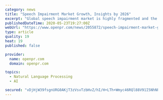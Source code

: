 ```yaml
---
category: news
title: "Speech Impairment Market Growth, Insights by 2026"
excerpt: "Global speech impairment market is highly fragmented and the major players have used various strategies such as new product launches expansions agreements joint ventures partnerships acquisitions and others to increase their footprints in this market The report includes market shares"
publishedDateTime: 2020-05-23T19:27:00Z
webUrl: "https://www.openpr.com/news/2055872/speech-impairment-market-growth-insights-by-2026-acapela"
type: article
quality: 19
heat: 19
published: false

provider:
  name: openpr.com
  domain: openpr.com

topics:
  - Natural Language Processing
  - AI

secured: "vDjHjW39fsgnURG0AKjT3zVsvTzbHvZ/hI/H+LTh+Wmyc46RQl88V91I5NhNP/DmZCQEfdVe3SZgz6CZa/W53jguZzXs2HyBwSN0verRJCqTIZP6lwn4jPJfgv2UoauS0sOESJmoWX8a+57Q2r5R/+DOS8rN7kyOg/UYou3AFMbSf4vEaTeQo96gC50j68aAUbwn2HeF9tkjAZGb2FEmnkvylR4o2mCJoWuyWQ6Mhs9AaK9uSI47/oOiquU/kZ26fyislEmMTjOVy4EQ2q38Oum/q9oTxEZa/wzs1rYk7pVq4/2TSuHOcfxHnnmY6MaRQLfmPPZxgJdbSHknjxoEigRKTzzglFXUUusjJIvwBBJINDWqL19OosyFLvFSv+q/CZJ2Nv5aaDuVVrccJayz1a69QXB3RV4nSRhseIBwZyUxq3yA6IBnMt8BCeQ3M2nkdfbUxOD7zqzAAjEianWuCRqzw4Z4cCU0Dw/8UWjJot4=;8WFV6YFVR3ay52SBxdzEjg=="
---
```


